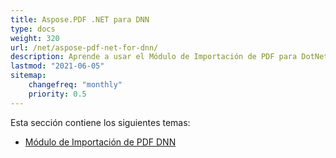 ```yaml
---
title: Aspose.PDF .NET para DNN
type: docs
weight: 320
url: /net/aspose-pdf-net-for-dnn/
description: Aprende a usar el Módulo de Importación de PDF para DotNetNuke
lastmod: "2021-06-05"
sitemap:
    changefreq: "monthly"
    priority: 0.5
---
```


Esta sección contiene los siguientes temas:

- [Módulo de Importación de PDF DNN](/pdf/net/dnn-pdf-import-module)
